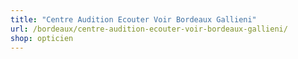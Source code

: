 ```yaml
---
title: "Centre Audition Ecouter Voir Bordeaux Gallieni"
url: /bordeaux/centre-audition-ecouter-voir-bordeaux-gallieni/
shop: opticien
---
```

